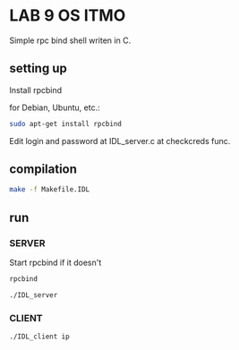# LAB 9 OS ITMO

Simple rpc bind shell writen in C.

## setting up

Install rpcbind

for Debian, Ubuntu, etc.:

```bash
sudo apt-get install rpcbind
```

Edit login and password at IDL_server.c at checkcreds func.

## compilation

```bash
make -f Makefile.IDL
```

## run

### SERVER

Start rpcbind if it doesn't

```bash
rpcbind
```

```bash
./IDL_server
```

### CLIENT

```bash
./IDL_client ip
```
